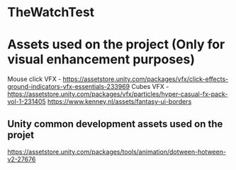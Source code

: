 # TheWatchTest

# Assets used on the project (Only for visual enhancement purposes)

Mouse click VFX - https://assetstore.unity.com/packages/vfx/click-effects-ground-indicators-vfx-essentials-233969
Cubes VFX - https://assetstore.unity.com/packages/vfx/particles/hyper-casual-fx-pack-vol-1-231405
https://www.kenney.nl/assets/fantasy-ui-borders

## Unity common development assets used on the projet

https://assetstore.unity.com/packages/tools/animation/dotween-hotween-v2-27676
